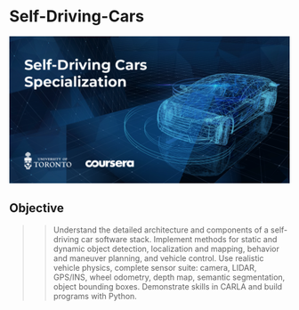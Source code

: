 # Self-Driving-Cars

![alt text](image.png)

## Objective
>> Understand the detailed architecture and components of a self-driving car software stack.
>> Implement methods for static and dynamic object detection, localization and mapping, behavior and maneuver planning, and vehicle control.
>> Use realistic vehicle physics, complete sensor suite: camera, LIDAR, GPS/INS, wheel odometry, depth map, semantic segmentation, object bounding boxes.
>> Demonstrate skills in CARLA and build programs with Python.
